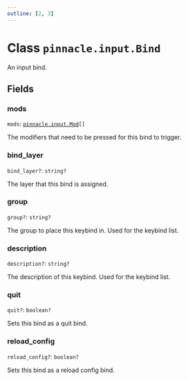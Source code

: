 ```yaml
---
outline: [2, 3]
---
```


# Class `pinnacle.input.Bind`


An input bind.

## Fields

### mods

`mods`: <code><a href="/lua-reference/enums/pinnacle.input.Mod">pinnacle.input.Mod</a>[]</code>

The modifiers that need to be pressed for this bind to trigger.

### bind_layer <Badge type="danger" text="nullable" />

`bind_layer?`: <code>string?</code>

The layer that this bind is assigned.

### group <Badge type="danger" text="nullable" />

`group?`: <code>string?</code>

The group to place this keybind in. Used for the keybind list.

### description <Badge type="danger" text="nullable" />

`description?`: <code>string?</code>

The description of this keybind. Used for the keybind list.

### quit <Badge type="danger" text="nullable" />

`quit?`: <code>boolean?</code>

Sets this bind as a quit bind.

### reload_config <Badge type="danger" text="nullable" />

`reload_config?`: <code>boolean?</code>

Sets this bind as a reload config bind.


